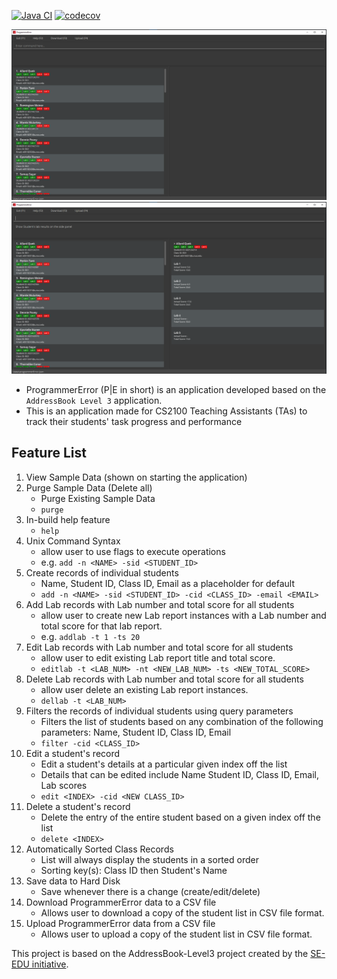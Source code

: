 [![Java CI](https://github.com/AY2122S1-CS2103-F09-3/tp/actions/workflows/gradle.yml/badge.svg?branch=master)](https://github.com/AY2122S1-CS2103-F09-3/tp/actions)
[![codecov](https://codecov.io/gh/AY2122S1-CS2103-F09-3/tp/branch/master/graph/badge.svg?token=KLKGJOEN9F)](https://codecov.io/gh/AY2122S1-CS2103-F09-3/tp)

![Ui](docs/images/Ui1_v1.3b.png)
![Ui](docs/images/Ui2_v1.3b.png)

* ProgrammerError (P|E in short) is an application developed based on the `AddressBook Level 3` application.
* This is an application made for CS2100 Teaching Assistants (TAs) to track their students' task progress and performance

## Feature List

1. View Sample Data (shown on starting the application)
2. Purge Sample Data (Delete all)
    - Purge Existing Sample Data
    - `purge`
3. In-build help feature
    - `help`
4. Unix Command Syntax
    - allow user to use flags to execute operations
    - e.g. `add -n <NAME> -sid <STUDENT_ID>`
5. Create records of individual students
    - Name, Student ID, Class ID, Email as a placeholder for default
    - `add -n <NAME> -sid <STUDENT_ID> -cid <CLASS_ID> -email <EMAIL>`
6. Add Lab records with Lab number and total score for all students
   - allow user to create new Lab report instances with a Lab number and total score for that lab report. 
   - e.g. `addlab -t 1 -ts 20`
7. Edit Lab records with Lab number and total score for all students
   - allow user to edit existing Lab report title and total score.
   - `editlab -t <LAB_NUM> -nt <NEW_LAB_NUM> -ts <NEW_TOTAL_SCORE>`
8. Delete Lab records with Lab number and total score for all students
    - allow user delete an existing Lab report instances.
    - `dellab -t <LAB_NUM>`
9. Filters the records of individual students using query parameters
    - Filters the list of students based on any combination of the following parameters: Name, Student ID, Class ID, Email
    - `filter -cid <CLASS_ID>`
10. Edit a student's record
     - Edit a student's details at a particular given index off the list
     - Details that can be edited include Name Student ID, Class ID, Email, Lab scores
     - `edit <INDEX> -cid <NEW CLASS_ID>`
11. Delete a student's record
     - Delete the entry of the entire student based on a given index off the list
     - `delete <INDEX>`
12. Automatically Sorted Class Records
     - List will always display the students in a sorted order
     - Sorting key(s): Class ID then Student's Name
13. Save data to Hard Disk 
    - Save whenever there is a change (create/edit/delete)
14. Download ProgrammerError data to a CSV file 
    - Allows user to download a copy of the student list in CSV file format. 
15. Upload ProgrammerError data from a CSV file
    - Allows user to upload a copy of the student list in CSV file format.

This project is based on the AddressBook-Level3 project created by the [SE-EDU initiative](https://se-education.org).
